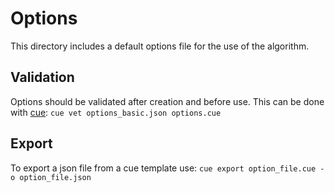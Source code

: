 # Options

This directory includes a default options file for the use of the algorithm.

## Validation

Options should be validated after creation and before use. This can be done with [cue](https://cuelang.org/): `cue vet options_basic.json options.cue`

## Export

To export a json file from a cue template use: `cue export option_file.cue -o option_file.json`

